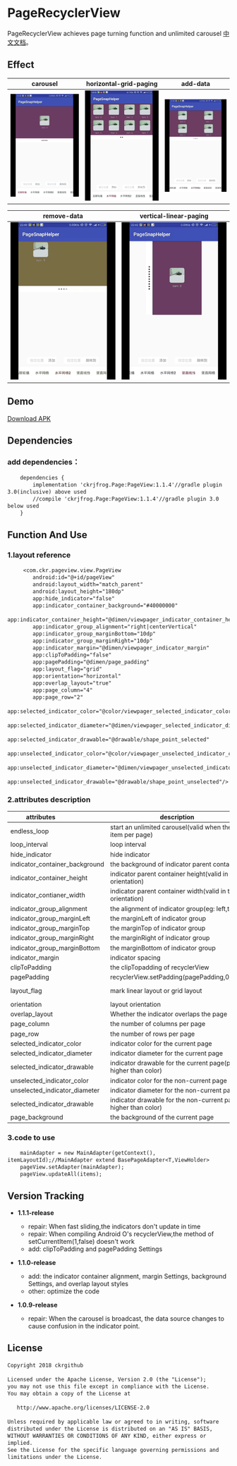 # PageRecyclerView
PageRecyclerView achieves page turning function and unlimited carousel [中文文档](README-ZH.md)。

## Effect
| carousel     | horizontal-grid-paging    | add-data    |
| ------------ | ------------------------- | ----------- |
| ![](screenRecorder/Screenshot_1.gif) | ![](screenRecorder/Screenshot_2.gif) | ![](screenRecorder/Screenshot_3.gif)

| remove-data  | vertical-linear-paging |
| ------------ | ------------------------- |
| ![](screenRecorder/Screenshot_4.gif) | ![](screenRecorder/Screenshot_5.gif) |

## Demo
[Download APK](apk/app-debug.apk)

## Dependencies
### add dependencies：
```
	dependencies {
		implementation 'ckrjfrog.Page:PageView:1.1.4'//gradle plugin 3.0(inclusive) above used
		//compile 'ckrjfrog.Page:PageView:1.1.4'//gradle plugin 3.0 below used
	}
```

## Function And Use
### 1.layout reference
```
     <com.ckr.pageview.view.PageView
        android:id="@+id/pageView"
        android:layout_width="match_parent"
        android:layout_height="180dp"
        app:hide_indicator="false"
        app:indicator_container_background="#40000000"
        app:indicator_container_height="@dimen/viewpager_indicator_container_height"
        app:indicator_group_alignment="right|centerVertical"
        app:indicator_group_marginBottom="10dp"
        app:indicator_group_marginRight="10dp"
        app:indicator_margin="@dimen/viewpager_indicator_margin"
        app:clipToPadding="false"
        app:pagePadding="@dimen/page_padding"
        app:layout_flag="grid"
        app:orientation="horizontal"
        app:overlap_layout="true"
        app:page_column="4"
        app:page_row="2"
        app:selected_indicator_color="@color/viewpager_selected_indicator_color"
        app:selected_indicator_diameter="@dimen/viewpager_selected_indicator_diameter"
        app:selected_indicator_drawable="@drawable/shape_point_selected"
        app:unselected_indicator_color="@color/viewpager_unselected_indicator_color"
        app:unselected_indicator_diameter="@dimen/viewpager_unselected_indicator_diameter"
        app:unselected_indicator_drawable="@drawable/shape_point_unselected"/>
```
### 2.attributes description
| attributes                    | description                   | type              | defaults         |
| ----------------------------- | ----------------------------- | ----------------- | ---------------- |
| endless_loop                  | start an unlimited carousel(valid when there is only one item per page)    | boolean      | false		        |
| loop_interval                 | loop interval								  							     | int		    | 3000		        |
| hide_indicator                | hide indicator  														     | boolean      | false	            |
| indicator_container_background| the background of indicator parent container 	 	 						 | drawable     | null		        |
| indicator_container_height    | indicator parent container height(valid in the vertical orientation) 	 	 | int          | 90		        |
| indicator_contianer_width     | indicator parent container width(valid in the horizontal orientation)  	 | int          | 90		        |
| indicator_group_alignment     | the alignment of indicator group(eg: left,top,center)  	 				 | int          | 0x11(center)    	|
| indicator_group_marginLeft    | the marginLeft of indicator group  	 	 								 | int          | 0 		        |
| indicator_group_marginTop     | the marginTop of indicator group  	 	 								 	 | int          | 0 		        |
| indicator_group_marginRight   | the marginRight of indicator group  	 	 								 | int          | 0 		        |
| indicator_group_marginBottom  | the marginBottom of indicator group  	 	 								 | int          | 0 		        |
| indicator_margin				| indicator spacing  													     | int          | 15                |
| clipToPadding					| the clipTopadding of recyclerView  		 								 | int      	| 15            	|
| pagePadding					| recyclerView.setPadding(pagePadding,0,pagePading,0)  			 			 | int      	| 15            	|
| layout_flag					| mark linear layout or grid layout                                          | int          | 0(linear layout)  |
| orientation					| layout orientation  													     | int          | 0(horizontal)     |
| overlap_layout				| Whether the indicator overlaps the page 									 | boolean      | false     		|
| page_column					| the number of columns per page  										     | int          | 1		            |
| page_row						| the number of rows per page  											     | int          | 1		            |
| selected_indicator_color      | indicator color for the current page  									     | int          | Color.RED         |
| selected_indicator_diameter   | indicator diameter for the current page  								     | int          | 15                |
| selected_indicator_drawable   | indicator drawable for the current page(priority is higher than color)     | drawable     | null	            |
| unselected_indicator_color	| indicator color for the non-current page  								     | int          | Color.BLACK       |
| unselected_indicator_diameter	| indicator diameter for the non-current page  							     | int          | 15 		        |
| selected_indicator_drawable   | indicator drawable for the non-current page(priority is higher than color) | drawable     | null	            |
| page_background				| the background of the current page									     | drawable		| null		        |

### 3.code to use
```
    mainAdapter = new MainAdapter(getContext(), itemLayoutId);//MainAdapter extend BasePageAdapter<T,ViewHolder>
    pageView.setAdapter(mainAdapter);
    pageView.updateAll(items);
```
## Version Tracking
* **1.1.1-release**
  * repair: When fast sliding,the indicators don't update in time
  * repair: When compiling Android O's recyclerView,the method of setCurrentItem(1,false) doesn't work
  * add: clipToPadding and pagePadding Settings
 
* **1.1.0-release**
  * add: the indicator container alignment, margin Settings, background Settings, and overlap layout styles
  * other: optimize the code
 
* **1.0.9-release**
  * repair: When the carousel is broadcast, the data source changes to cause confusion in the indicator point.

License
-------

    Copyright 2018 ckrgithub

    Licensed under the Apache License, Version 2.0 (the "License");
    you may not use this file except in compliance with the License.
    You may obtain a copy of the License at

       http://www.apache.org/licenses/LICENSE-2.0

    Unless required by applicable law or agreed to in writing, software
    distributed under the License is distributed on an "AS IS" BASIS,
    WITHOUT WARRANTIES OR CONDITIONS OF ANY KIND, either express or implied.
    See the License for the specific language governing permissions and
    limitations under the License.
